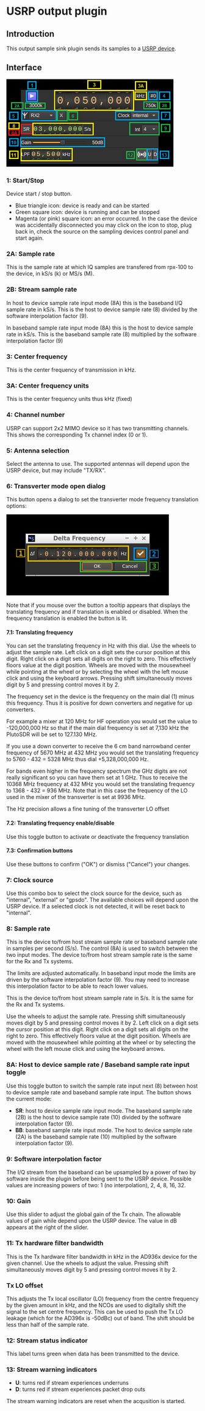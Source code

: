 <h1>USRP output plugin</h1>

<h2>Introduction</h2>

This output sample sink plugin sends its samples to a [USRP device](https://www.ettus.com/products/).

<h2>Interface</h2>

![USRP output plugin GUI](../../../doc/img/USRPOutput_plugin.png)

<h3>1: Start/Stop</h3>

Device start / stop button.

  - Blue triangle icon: device is ready and can be started
  - Green square icon: device is running and can be stopped
  - Magenta (or pink) square icon: an error occurred. In the case the device was accidentally disconnected you may click on the icon to stop, plug back in, check the source on the sampling devices control panel and start again.

<h3>2A: Sample rate</h3>

This is the sample rate at which IQ samples are transfered from rpx-100 to the device, in kS/s (k) or MS/s (M). 

<h3>2B: Stream sample rate</h3>

In host to device sample rate input mode (8A) this is the baseband I/Q sample rate in kS/s. This is the host to device sample rate (8) divided by the software interpolation factor (9).

In baseband sample rate input mode (8A) this is the host to device sample rate in kS/s. This is the baseband sample rate (8) multiplied by the software interpolation factor (9)

<h3>3: Center frequency</h3>

This is the center frequency of transmission in kHz.

<h3>3A: Center frequency units</h3>

This is the center frequency units thus kHz (fixed)

<h3>4: Channel number</h3>

USRP can support 2x2 MIMO device so it has two transmitting channels. This shows the corresponding Tx channel index (0 or 1).

<h3>5: Antenna selection</h3>

Select the antenna to use. The supported antennas will depend upon the USRP device, but may include "TX/RX".

<h3>6: Transverter mode open dialog</h3>

This button opens a dialog to set the transverter mode frequency translation options:

![USRP source input stream transverter dialog](../../../doc/img/RTLSDR_plugin_xvrt.png)

Note that if you mouse over the button a tooltip appears that displays the translating frequency and if translation is enabled or disabled. When the frequency translation is enabled the button is lit.

<h4>7.1: Translating frequency</h4>

You can set the translating frequency in Hz with this dial. Use the wheels to adjust the sample rate. Left click on a digit sets the cursor position at this digit. Right click on a digit sets all digits on the right to zero. This effectively floors value at the digit position. Wheels are moved with the mousewheel while pointing at the wheel or by selecting the wheel with the left mouse click and using the keyboard arrows. Pressing shift simultaneously moves digit by 5 and pressing control moves it by 2.

The frequency set in the device is the frequency on the main dial (1) minus this frequency. Thus it is positive for down converters and negative for up converters.

For example a mixer at 120 MHz for HF operation you would set the value to -120,000,000 Hz so that if the main dial frequency is set at 7,130 kHz the PlutoSDR will be set to 127.130 MHz.

If you use a down converter to receive the 6 cm band narrowband center frequency of 5670 MHz at 432 MHz you would set the translating frequency to 5760 - 432 = 5328 MHz thus dial +5,328,000,000 Hz.

For bands even higher in the frequency spectrum the GHz digits are not really significant so you can have them set at 1 GHz. Thus to receive the 10368 MHz frequency at 432 MHz you would set the translating frequency to 1368 - 432 = 936 MHz. Note that in this case the frequency of the LO used in the mixer of the transverter is set at 9936 MHz.

The Hz precision allows a fine tuning of the transverter LO offset

<h4>7.2: Translating frequency enable/disable</h4>

Use this toggle button to activate or deactivate the frequency translation

<h4>7.3: Confirmation buttons</h4>

Use these buttons to confirm ("OK") or dismiss ("Cancel") your changes.

<h3>7: Clock source</h3>

Use this combo box to select the clock source for the device, such as "internal", "external" or "gpsdo". The available choices will depend upon the USRP device. If a selected clock is not detected, it will be reset back to "internal".

<h3>8: Sample rate</h3>

This is the device to/from host stream sample rate or baseband sample rate in samples per second (S/s). The control (8A) is used to switch between the two input modes. The device to/from host stream sample rate is the same for the Rx and Tx systems.

The limits are adjusted automatically. In baseband input mode the limits are driven by the software interpolation factor (9). You may need to increase this interpolation factor to be able to reach lower values.

This is the device to/from host stream sample rate in S/s. It is the same for the Rx and Tx systems.

Use the wheels to adjust the sample rate. Pressing shift simultaneously moves digit by 5 and pressing control moves it by 2. Left click on a digit sets the cursor position at this digit. Right click on a digit sets all digits on the right to zero. This effectively floors value at the digit position. Wheels are moved with the mousewheel while pointing at the wheel or by selecting the wheel with the left mouse click and using the keyboard arrows.

<h3>8A: Host to device sample rate / Baseband sample rate input toggle</h3>

Use this toggle button to switch the sample rate input next (8) between host to device sample rate and baseband sample rate input. The button shows the current mode:

  - **SR**: host to device sample rate input mode. The baseband sample rate (2B) is the host to device sample rate (10) divided by the software interpolation factor (9).
  - **BB**: baseband sample rate input mode. The host to device sample rate (2A) is the baseband sample rate (10) multiplied by the software interpolation factor (9).

<h3>9: Software interpolation factor</h3>

The I/Q stream from the baseband can be upsampled by a power of two by software inside the plugin before being sent to the USRP device. Possible values are increasing powers of two: 1 (no interpolation), 2, 4, 8, 16, 32.

<h3>10: Gain</h2>

Use this slider to adjust the global gain of the Tx chain. The allowable values of gain while depend upon the USRP device. The value in dB appears at the right of the slider.

<h3>11: Tx hardware filter bandwidth</h3>

This is the Tx hardware filter bandwidth in kHz in the AD936x device for the given channel. Use the wheels to adjust the value. Pressing shift simultaneously moves digit by 5 and pressing control moves it by 2.

<h3>Tx LO offset</h3>

This adjusts the Tx local oscillator (LO) frequency from the centre frequency by the given amount in kHz, and the NCOs are used to digitally shift the signal to the set centre frequency. This can be used to push the Tx LO leakage (which for the AD396x is -50dBc) out of band. The shift should be less than half of the sample rate.

<h3>12: Stream status indicator</h3>

This label turns green when data has been transmitted to the device.

<h3>13: Stream warning indicators</h3>

  - **U**: turns red if stream experiences underruns
  - **D**: turns red if stream experiences packet drop outs

The stream warning indicators are reset when the acqusition is started.
